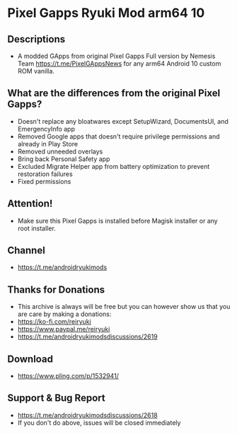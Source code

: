 # Pixel Gapps Ryuki Mod arm64 10

## Descriptions
- A modded GApps from original Pixel Gapps Full version by Nemesis Team https://t.me/PixelGAppsNews for any arm64 Android 10 custom ROM vanilla.

## What are the differences from the original Pixel Gapps?
- Doesn't replace any bloatwares except SetupWizard, DocumentsUI, and EmergencyInfo app
- Removed Google apps that doesn't require privilege permissions and already in Play Store
- Removed unneeded overlays
- Bring back Personal Safety app
- Excluded Migrate Helper app from battery optimization to prevent restoration failures
- Fixed permissions

## Attention!
- Make sure this Pixel Gapps is installed before Magisk installer or any root installer.

## Channel
- https://t.me/androidryukimods

## Thanks for Donations
- This archive is always will be free but you can however show us that you are care by making a donations:
- https://ko-fi.com/reiryuki
- https://www.paypal.me/reiryuki
- https://t.me/androidryukimodsdiscussions/2619

## Download
- https://www.pling.com/p/1532941/

## Support & Bug Report
- https://t.me/androidryukimodsdiscussions/2618
- If you don't do above, issues will be closed immediately


